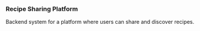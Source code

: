 ### Recipe Sharing Platform
Backend system for a platform where users can share and discover recipes.
